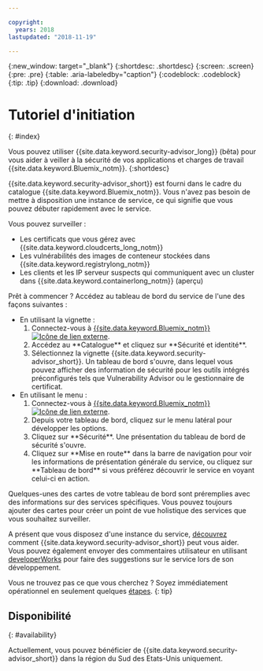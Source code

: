 ```yaml
---

copyright:
  years: 2018
lastupdated: "2018-11-19"

---
```


{:new_window: target="_blank"}
{:shortdesc: .shortdesc}
{:screen: .screen}
{:pre: .pre}
{:table: .aria-labeledby="caption"}
{:codeblock: .codeblock}
{:tip: .tip}
{:download: .download}

# Tutoriel d'initiation
{: #index}

Vous pouvez utiliser {{site.data.keyword.security-advisor_long}} (bêta) pour vous aider à veiller à la sécurité de vos applications et charges de travail {{site.data.keyword.Bluemix_notm}}.
{:shortdesc}

{{site.data.keyword.security-advisor_short}} est fourni dans le cadre du catalogue {{site.data.keyword.Bluemix_notm}}. Vous n'avez pas besoin de mettre à disposition une instance de service, ce qui signifie que vous pouvez débuter rapidement avec le service.

Vous pouvez surveiller :

- Les certificats que vous gérez avec {{site.data.keyword.cloudcerts_long_notm}}
- Les vulnérabilités des images de conteneur stockées dans {{site.data.keyword.registrylong_notm}}
- Les clients et les IP serveur suspects qui communiquent avec un cluster dans {{site.data.keyword.containerlong_notm}} (aperçu)

Prêt à commencer ? Accédez au tableau de bord du service de l'une des façons suivantes : 

<ul>
  <li>En utilisant la vignette :
    <ol>
      <li>Connectez-vous à <a href="https://console.bluemix.net/catalog/" target="_blank">{{site.data.keyword.Bluemix_notm}}<img src="../../icons/launch-glyph.svg" alt="Icône de lien externe"></a>.</li>
      <li>Accédez au **Catalogue** et cliquez sur **Sécurité et identité**.</li>
      <li>Sélectionnez la vignette {{site.data.keyword.security-advisor_short}}. Un tableau de bord s'ouvre, dans lequel vous pouvez afficher des information de sécurité pour les outils intégrés préconfigurés tels que Vulnerability Advisor ou le gestionnaire de certificat. </li>
    </ol>
  </li>
  <li>En utilisant le menu :
    <ol>
      <li>Connectez-vous à <a href="https://console.bluemix.net" target="_blank">{{site.data.keyword.Bluemix_notm}}<img src="../../icons/launch-glyph.svg" alt="Icône de lien externe"></a>.</li>
      <li>Depuis votre tableau de bord, cliquez sur le menu latéral pour développer les options.</li>
      <li>Cliquez sur **Sécurité**. Une présentation du tableau de bord de sécurité s'ouvre.</li>
      <li>Cliquez sur **Mise en route** dans la barre de navigation pour voir les informations de présentation générale du service, ou cliquez sur **Tableau de bord** si vous préférez découvrir le service en voyant celui-ci en action.</li>
    </ol>
  </li>
</ul>

Quelques-unes des cartes de votre tableau de bord sont préremplies avec des informations sur des services spécifiques. Vous pouvez toujours ajouter des cartes pour créer un point de vue holistique des services que vous souhaitez surveiller. 

A présent que vous disposez d'une instance du service, [découvrez](about.html) comment {{site.data.keyword.security-advisor_short}} peut vous aider. Vous pouvez également envoyer des commentaires utilisateur en utilisant [developerWorks](ts_index.html) pour faire des suggestions sur le service lors de son développement.

Vous ne trouvez pas ce que vous cherchez ? Soyez immédiatement opérationnel en seulement quelques [étapes](setup.html).
{: tip}

## Disponibilité
{: #availability}

Actuellement, vous pouvez bénéficier de {{site.data.keyword.security-advisor_short}} dans la région du Sud des Etats-Unis uniquement. 
